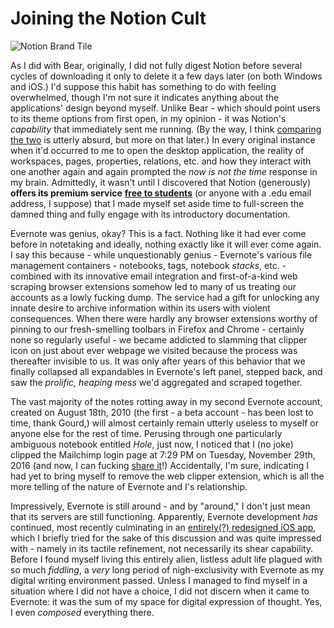 # Joining the Notion Cult

![Notion Brand Tile](https://i.snap.as/gwOgiDN.png)

As I did with Bear, originally, I did not fully digest Notion before several cycles of downloading it only to delete it a few days later \(on both Windows and iOS.\) I'd suppose this habit has something to do with feeling overwhelmed, though I'm not sure it indicates anything about the applications' design beyond myself. Unlike Bear - which should point users to its theme options from first open, in my opinion - it was Notion's _capability_ that immediately sent me running. \(By the way, I think [comparing the two](https://www.reddit.com/r/bearapp/comments/j2grc8/notion_has_added_backlinks/) is utterly absurd, but more on that later.\) In every original instance when it'd occurred to me to open the desktop application, the reality of workspaces, pages, properties, relations, etc. and how they interact with one another again and again prompted the _now is not the time_ response in my brain. Admittedly, it wasn't until I discovered that Notion \(generously\) **offers its premium service** [**free to students**](https://www.notion.so/students) \(or anyone with a .edu email address, I suppose\) that I made myself set aside time to full-screen the damned thing and fully engage with its introductory documentation.

Evernote was genius, okay? This is a fact. Nothing like it had ever come before in notetaking and ideally, nothing exactly like it will ever come again. I say this because - while unquestionably genius - Evernote's various file management containers - notebooks, tags, notebook _stacks_, etc. - combined with its innovative email integration and first-of-a-kind web scraping browser extensions somehow led to many of us treating our accounts as a lowly fucking dump. The service had a gift for unlocking any innate desire to archive information within its users with violent consequences. When there were hardly any browser extensions worthy of pinning to our fresh-smelling toolbars in Firefox and Chrome - certainly none so regularly useful - we became addicted to slamming that clipper icon on just about ever webpage we visited because the process was thereafter invisible to us. It was only after years of this behavior that we finally collapsed all expandables in Evernote's left panel, stepped back, and saw the _prolific, heaping mess_ we'd aggregated and scraped together.

The vast majority of the notes rotting away in my second Evernote account, created on August 18th, 2010 \(the first - a beta account - has been lost to time, thank Gourd,\) will almost certainly remain utterly useless to myself or anyone else for the rest of time. Perusing through one particularly ambiguous notebook entitled _Hole_, just now, I noticed that I \(no joke\) clipped the Mailchimp login page at 7:29 PM on Tuesday, November 29th, 2016 \(and now, I can fucking [share it](https://www.evernote.com/shard/s36/sh/ee28f42d-02b0-4aae-82c5-21b24b606a00/c6f3125a16a99c1089fc6360d47264c6)!\) Accidentally, I'm sure, indicating I had yet to bring myself to remove the web clipper extension, which is all the more telling of the nature of Evernote and I's relationship.

Impressively, Evernote is still around - and by "around," I don't just mean that its servers are still functioning. Apparently, Evernote development _has_ continued, most recently culminating in an [entirely\(?\) redesigned iOS app](https://evernote.com/blog/introducing-new-evernote-ios/), which I briefly tried for the sake of this discussion and was quite impressed with - namely in its tactile refinement, not necessarily its shear capability. Before I found myself living this entirely alien, listless adult life plagued with so much _fiddling_, a _very_ long period of nigh-exclusivity with Evernote as my digital writing environment passed. Unless I managed to find myself in a situation where I did not have a choice, I did not discern when it came to Evernote: it was the sum of my space for digital expression of thought. Yes, I even _composed_ everything there.

